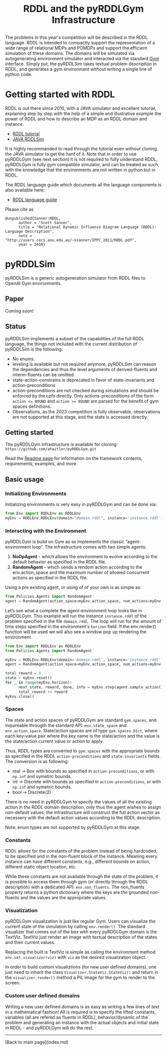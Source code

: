 <p style="font-size:30px;text-align:center"><b>RDDL and the pyRDDLGym Infrastructure</b></p>

The problems in this year's competition will be described in the RDDL language.
RDDL is intended to compactly support the representation of a wide range of relational MDPs and POMDPs and support the efficient simulation of these domains. The domains will be simulated via autogenerating environment simulator and interacted via the standard [Gym](https://www.gymlibrary.dev/) interface. Simply put, the pyRDDLSim takes textual problem description in RDDL, and generates a gym environment without writing a single line of python code.


# Getting started with RDDL

RDDL is out there since 2010, with a JAVA simulator and excellent tutorial, explaining step by step with the help of a simple and illustrative example the power of RDDL and how to describe an MDP as an RDDL domain and instance. 

- [RDDL tutorial](https://sites.google.com/site/rddltutorial/)
- [JAVA RDDLSim](https://github.com/ssanner/rddlsim)

It is highly recommanded to read through the tutorial even without cloning the JAVA simulator to get the hanf of it. Note that in order to use pyRDDLGym (see next section) it is not required to fully understand RDDL, pyRDDLGym is fully gym compatible simulator, and can be treated as such, with the knowledge that the environments are not written in python but in RDDL.

The RDDL language guide which documents all the language components is also available here:
- [RDDL language guide](http://users.cecs.anu.edu.au/~ssanner/IPPC_2011/RDDL.pdf)

Please cite as

```
@unpublished{Sanner:RDDL,
      author = "Scott Sanner",
      title = "Relational Dynamic Influence Diagram Language (RDDL): Language Description",
      note = "http://users.cecs.anu.edu.au/~ssanner/IPPC_2011/RDDL.pdf",
      year = 2010}
```

# pyRDDLSim

pyRDDLSim is a generic autogeneration simulator from RDDL files to OpenAI Gym environments.

## Paper 
Coming soon!
<!-- Please see our paper describing the design decisions and implementation details behind pyRDDLGym. -->

## Status 
pyRDDLSim implements a subset of the capabilities of the full RDDL language, the things not included with the current distribution of pyRDDLSim is the following:
-  No enums.
-  leveling is available but not required anymore, pyRDDLSim can reason the dependencies and thus the level arguments of derived-fluents and interm-fluents can be omitted.
-  state-action-constrains is deprecated in favor of state-invariants and action-preconditions
-  action-preconditions are not checked during simulations and should be enforced by the cpfs directly. Only actions-preconditions of the form `action <= BOUND` and `action >= BOUND` are parsed for the benefit of gym spaces definitions.
-  Observations, as the 2023 competition is fully observable, observations are not supported at this stage, and the state is accessed directly.


## Getting started
The pyRDDLGym infrastructure is available for cloning: `https://github.com/ataitler/pyRDDLGym.git`

Read the [Readme page](https://github.com/ataitler/pyRDDLGym/README) for information on the framework contents, requirements, examples, and more.

## Basic usage

### Initializing Environments
Initializing environments is very easy in pyRDDLGym and can be done via: 
```python
from Env import RDDLEnv as RDDLEnv
myEnv = RDDLEnv.RDDLEnv(domain="domain.rddl", instance='instance.rddl')
```

### Interacting with the Environment
pyRDDLGym is build on Gym as so implements the classic “agent-environment loop”. 
The infrastructure comes with two simple agents:

1. **NoOpAgent** - which allows the environment to evolve according to the default behavior as specified in the RDDL file.
2. **RandomAgent** - which sends a rendom action according to the env.action_space and the maximum number of allowed concurrent actions as specified in the RDDL file.


Using a pre existing agent, or using of of your own is as simple as:
```python
from Policies.Agents import RandomAgent
agent = RandomAgent(action_space=myEnv.action_space, num_actions=myEnv.NumConcurrentActions)
```


Let’s see what a complete the agent-environment loop looks like in pyRDDLGym.
This example will run the instance `instance.rddl` of the problem specified in the file `domain.rddl`.
The loop will run for the amount of time steps specified in the environment's `horizon` field. If the env.render() function will be used we will also see a window pop up rendering the environment
```python
from Env import RDDLEnv as RDDLEnv
from Policies.Agents import RandomAgent

myEnv = RDDLEnv.RDDLEnv(domain='domain.rddl', instance='instance.rddl')
agent = RandomAgent(action_space=myEnv.action_space, num_actions=myEnv.NumConcurrentActions)

total_reward = 0
state = myEnv.reset()
for _ in range(myEnv.horizon):
      next_state, reward, done, info = myEnv.step(agent.sample_action())
      total_reward += reward
myEnv.close()
```

### Spaces

The state and action spaces of pyRDDLGym are standard `gym.spaces`, and inquireable througth the standard API: `env.state_space` and `env.action_space`.
State/action spaces are of type `gym.spaces.Dict`, where each key-value pair where the key name is the state/action and the value is the state/action current value or action to apply.

Thus, RDDL types are converted to `gym.spaces` with the appropriate bounds as specified in the RDDL `action-preconditions` and `state-invariants` fields.
The conversion is as following:
- real -> Box with bounds as specified in `action-preconditions`, or with `np.inf` and symetric bounds.
- int -> Discrete with bounds as specified in `action-preconditions`, or with `np.inf` and symetric bounds.
- bool -> Discrete(2)

There is no need in pyRDDLGym to specify the values of all the existing action in the RDDL domain description, only thus the agent wishes to assign non-default values, the infrastructure will construct the full action vector as necessery with the default action values according to the RDDL description.

Note: enum types are not supported by pyRDDLGym at this stage.

### Constants
RDDL allows for the constants of the problem instead of being hardcoded, to be specified and in the non-fluent block of the instance. Meaning every instance can have different constants, e.g., different bounds on action, different static object location, etc.

While these constants are not available through the state of the problem, it is possible to access them through gym (or directly through the RDDL description) with a dedicated API: `env.non_fluents`. The non_fluents property returns a python dictionary where the keys are the grounded non-fluents and the values are the appropriate values. 


### Visualization

pyRDDLGym visualization is just like regular Gym. Users can visualize the current state of the simulation by calling `env.render()`. The standard visualizer that comes out of the box with every pyRDDLGym domain is the TextViz. TextViz just render an image with textual description of the states and their current values.

Replacing the built is TextViz is simple as calling the environment method `env.set_visualizer(viz)` with `viz` as the desired visualization object.

In order to build custom visualiztions (for new user defined domains), one just need to inherit the class `Visualizer.StateViz.StateViz()` and return in the `visualizer.render()` method a PIL image for the gym to render to the screen.

### Custom user defined domains

Writing a new user defined domains is as easy as writing a few lines of text in a mathematical fashion!
All is required is to specify the lifted constants, variables (all are refered as fluents in RDDL), behavior/dynamic of the problem and generating an instance with the actual objects and initial state in RDDL - and pyRDDLGym will do the rest.

<hr>
[Back to main page](index.md)
